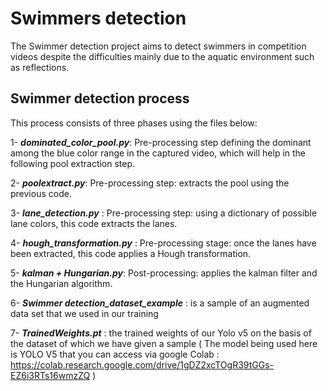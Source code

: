 # Swimmers detection
The Swimmer detection project aims to detect swimmers in competition videos despite the difficulties mainly due to the aquatic environment such as reflections.

## Swimmer detection process
This process consists of three phases using the files below:

1- ***dominated_color_pool.py***: Pre-processing step defining the dominant among the blue color range in the captured video, which will help in the following pool extraction step. 

2- ***poolextract.py***: Pre-processing step: extracts the pool using the previous code. 

3- ***lane_detection.py*** : Pre-processing step: using a dictionary of possible lane colors, this code extracts the lanes. 

4- ***hough_transformation.py*** : Pre-processing stage: once the lanes have been extracted, this code applies a Hough transformation.

5- ***kalman + Hungarian.py***: Post-processing: applies the kalman filter and the Hungarian algorithm. 

6- ***Swimmer detection_dataset_example*** : is a sample of an augmented data set that we used in our training 

7- ***TrainedWeights.pt*** : the trained weights of our Yolo v5 on the basis of the dataset of which we have given a sample ( The model being used here is YOLO V5 that you can access via google Colab : https://colab.research.google.com/drive/1gDZ2xcTOgR39tGGs-EZ6i3RTs16wmzZQ ) 
